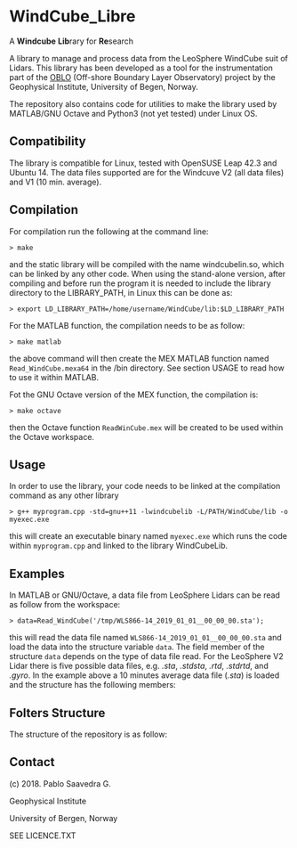 # WindCube_Libre

A **Windcube** **Lib**rary for **Re**search  

A library to manage and process data from the LeoSphere WindCube suit of Lidars. This library has been developed as a tool for the instrumentation part of the [OBLO](https://oblo.w.uib.no/) (Off-shore Boundary Layer Observatory) project by the Geophysical Institute, University of Begen, Norway.

The repository also contains code for utilities to make the library used by MATLAB/GNU Octave and Python3 (not yet tested) under Linux OS.

## Compatibility
The library is compatible for Linux, tested with OpenSUSE Leap 42.3 and Ubuntu 14. The data files supported are for the Windcuve V2 (all data files) and V1 (10 min. average).

## Compilation
For compilation run the following at the command line:

  ``> make``
  
and the static library will be compiled with the name windcubelin.so, which can be linked by any other code.
When using the stand-alone version, after compiling and before run the program it is needed to include the library directory to the LIBRARY_PATH, in Linux this can be done as: 

  ``> export LD_LIBRARY_PATH=/home/username/WindCube/lib:$LD_LIBRARY_PATH``


For the MATLAB function, the compilation needs to be as follow:

  ``> make matlab``
  
the above command will then create the MEX MATLAB function named ``Read_WindCube.mexa64`` in the /bin directory. See section USAGE to read how to use it within MATLAB.

Fot the GNU Octave version of the MEX function, the compilation is:

  ``> make octave``
  
then the Octave function ``ReadWinCube.mex`` will be created to be used within the Octave workspace.

## Usage

In order to use the library, your code needs to be linked at the compilation command as any other library

  ``> g++ myprogram.cpp -std=gnu++11 -lwindcubelib -L/PATH/WindCube/lib -o myexec.exe ``

this will create an executable binary named ``myexec.exe`` which runs the code within ``myprogram.cpp`` and linked to the library WindCubeLib.

## Examples
In MATLAB or GNU/Octave, a data file from LeoSphere Lidars can be read as follow from the workspace:

  ``> data=Read_WindCube('/tmp/WLS866-14_2019_01_01__00_00_00.sta');``

this will read the data file named ``WLS866-14_2019_01_01__00_00_00.sta`` and load the data into the structure variable ``data``. The field member of the structure ``data`` depends on the type of data file read. For the LeoSphere V2 Lidar there is five possible data files, e.g. _.sta_, _.stdsta_, _.rtd_, _.stdrtd_, and _.gyro_. In the example above a 10 minutes average data file (_.sta_) is loaded and the structure has the following members:

## Folters Structure
The structure of the repository is as follow:

## Contact
(c) 2018. Pablo Saavedra G.

Geophysical Institute

University of Bergen, 
Norway

SEE LICENCE.TXT
